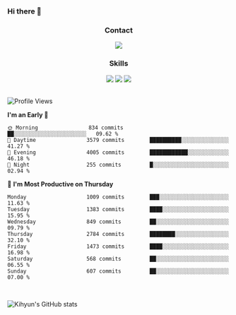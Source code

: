 ### Hi there 👋

<!--
**Key5771/Key5771** is a ✨ _special_ ✨ repository because its `README.md` (this file) appears on your GitHub profile.

Here are some ideas to get you started:

- 🔭 I’m currently working on ...
- 🌱 I’m currently learning ...
- 👯 I’m looking to collaborate on ...
- 🤔 I’m looking for help with ...
- 💬 Ask me about ...
- 📫 How to reach me: ...
- 😄 Pronouns: ...
- ⚡ Fun fact: ...
-->

<h3 align="center">Contact</h3>
<div align="center">
  <a href="mailto:ksj57715@gmail.com"><img src="https://img.shields.io/badge/Gmail-D14836?style=for-the-badge&logo=gmail&logoColor=white"/></a>
</div>

<h3 align="center">Skills</h3>
<div align="center">
  <img src="https://img.shields.io/badge/iOS-000000?style=for-the-badge&logo=ios&logoColor=white"/>
  <img src="https://img.shields.io/badge/Swift-FA7343?style=for-the-badge&logo=swift&logoColor=white"/>
  <img src="https://img.shields.io/badge/Xcode-007ACC?style=for-the-badge&logo=Xcode&logoColor=white"/>
</div>

<br>

<!--START_SECTION:waka-->
![Profile Views](http://img.shields.io/badge/Profile%20Views-1-blue)

**I'm an Early 🐤** 

```text
🌞 Morning                834 commits         ██░░░░░░░░░░░░░░░░░░░░░░░   09.62 % 
🌆 Daytime                3579 commits        ██████████░░░░░░░░░░░░░░░   41.27 % 
🌃 Evening                4005 commits        ████████████░░░░░░░░░░░░░   46.18 % 
🌙 Night                  255 commits         █░░░░░░░░░░░░░░░░░░░░░░░░   02.94 % 
```
📅 **I'm Most Productive on Thursday** 

```text
Monday                   1009 commits        ███░░░░░░░░░░░░░░░░░░░░░░   11.63 % 
Tuesday                  1383 commits        ████░░░░░░░░░░░░░░░░░░░░░   15.95 % 
Wednesday                849 commits         ██░░░░░░░░░░░░░░░░░░░░░░░   09.79 % 
Thursday                 2784 commits        ████████░░░░░░░░░░░░░░░░░   32.10 % 
Friday                   1473 commits        ████░░░░░░░░░░░░░░░░░░░░░   16.98 % 
Saturday                 568 commits         ██░░░░░░░░░░░░░░░░░░░░░░░   06.55 % 
Sunday                   607 commits         ██░░░░░░░░░░░░░░░░░░░░░░░   07.00 % 
```



<!--END_SECTION:waka-->

<br>


![Kihyun's GitHub stats](https://github-readme-stats.vercel.app/api?username=key5771&show_icons=true&theme=radical)
